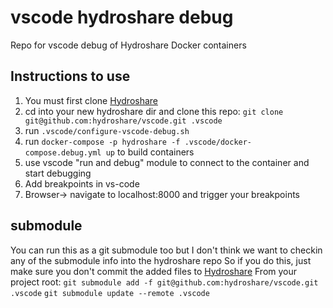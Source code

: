 # vscode hydroshare debug

Repo for vscode debug of Hydroshare Docker containers

## Instructions to use
1. You must first clone [Hydroshare](https://github.com/hydroshare/hydroshare)
2. cd into your new hydroshare dir and clone this repo: `git clone git@github.com:hydroshare/vscode.git .vscode`
4. run `.vscode/configure-vscode-debug.sh`
5. run `docker-compose -p hydroshare -f .vscode/docker-compose.debug.yml up` to build containers
6. use vscode "run and debug" module to connect to the container and start debugging
7. Add breakpoints in vs-code
8. Browser-> navigate to localhost:8000 and trigger your breakpoints

## submodule
You can run this as a git submodule too but I don't think we want to checkin any of the submodule info into the hydroshare repo
So if you do this, just make sure you don't commit the added files to [Hydroshare](https://github.com/hydroshare/hydroshare)
From your project root:
`git submodule add -f git@github.com:hydroshare/vscode.git .vscode`
`git submodule update --remote .vscode`
